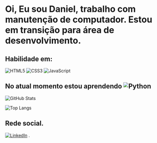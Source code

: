 # Oi, Eu sou Daniel, trabalho com manutenção de computador. Estou em transição para área de desenvolvimento.

## Habilidade em:
![HTML5](https://img.shields.io/badge/HTML5-E34F26?style=for-the-badge&logo=html5&logoColor=white)  ![CSS3](https://img.shields.io/badge/CSS3-1572B6?style=for-the-badge&logo=css3&logoColor=white) ![JavaScript](https://img.shields.io/badge/JavaScript-F7DF1E?style=for-the-badge&logo=javascript&logoColor=black)

## No atual momento estou aprendendo ![Python](https://img.shields.io/badge/python-3670A0?style=for-the-badge&logo=python&logoColor=ffdd54)


![GitHub Stats](https://github-readme-stats.vercel.app/api?username=foldanieldev&theme=transparent&bg_color=000&border_color=30A3DC&show_icons=true&icon_color=30A3DC&title_color=E94D5F&text_color=FFF)

![Top Langs](https://github-readme-stats-git-masterrstaa-rickstaa.vercel.app/api/top-langs/?username=foldanieldev&bg_color=000&border_color=30A3DC&title_color=E94D5F&text_color=FFF)

## Rede social.
[![LinkedIn](https://img.shields.io/badge/LinkedIn-0077B5?style=for-the-badge&logo=linkedin&logoColor=white)](https://www.linkedin.com/in/danielf-dev/) .
